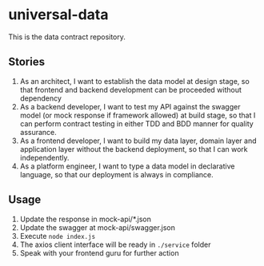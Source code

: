 # universal-data

This is the data contract repository.

## Stories
1. As an architect, I want to establish the data model at design stage, so that frontend and backend development can be proceeded without dependency
2. As a backend developer, I want to test my API against the swagger model (or mock response if framework allowed) at build stage, so that I can perform contract testing in either TDD and BDD manner for quality assurance.
3. As a frontend developer, I want to build my data layer, domain layer and application layer without the backend deployment, so that I can work independently.
4. As a platform engineer, I want to type a data model in declarative language, so that our deployment is always in compliance.

## Usage
1. Update the response in mock-api/*.json
2. Update the swagger at mock-api/swagger.json
3. Execute `node index.js`
4. The axios client interface will be ready in `./service` folder
5. Speak with your frontend guru for further action